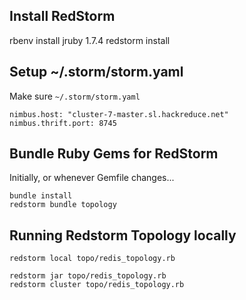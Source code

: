 ## Install RedStorm

rbenv install jruby 1.7.4
redstorm install

## Setup ~/.storm/storm.yaml

Make sure `~/.storm/storm.yaml`
```
nimbus.host: "cluster-7-master.sl.hackreduce.net"
nimbus.thrift.port: 8745
```

## Bundle Ruby Gems for RedStorm

Initially, or whenever Gemfile changes...

```
bundle install
redstorm bundle topology
```

## Running Redstorm Topology locally

```
redstorm local topo/redis_topology.rb
```

```
redstorm jar topo/redis_topology.rb
redstorm cluster topo/redis_topology.rb
```
